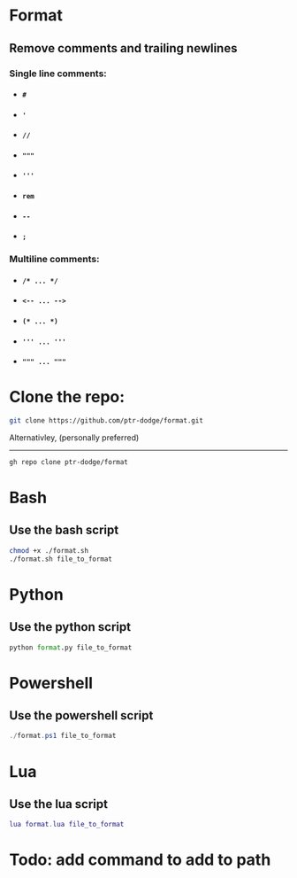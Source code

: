 # Format
## Remove comments and trailing newlines

### Single line comments:
-   #### `#`
-   #### `'`
-   #### `//`
-   #### `"""`
-   #### `'''`
-   #### `rem`
-   #### `--`
-   #### `;`
### Multiline comments:
-   #### `/* ... */`
-   #### `<-- ... -->`
-   #### `(* ... *)`
-   #### `''' ... '''`
-   #### `""" ... """`


# Clone the repo:
```bash
git clone https://github.com/ptr-dodge/format.git
```
Alternativley, (personally preferred)

<hr>

```bash
gh repo clone ptr-dodge/format
```

# Bash
## Use the bash script
```bash
chmod +x ./format.sh
./format.sh file_to_format
```

# Python
## Use the python script
```python
python format.py file_to_format
```

# Powershell
## Use the powershell script
```powershell
./format.ps1 file_to_format
```

# Lua
## Use the lua script
```lua
lua format.lua file_to_format
```

# Todo: add command to add to path
